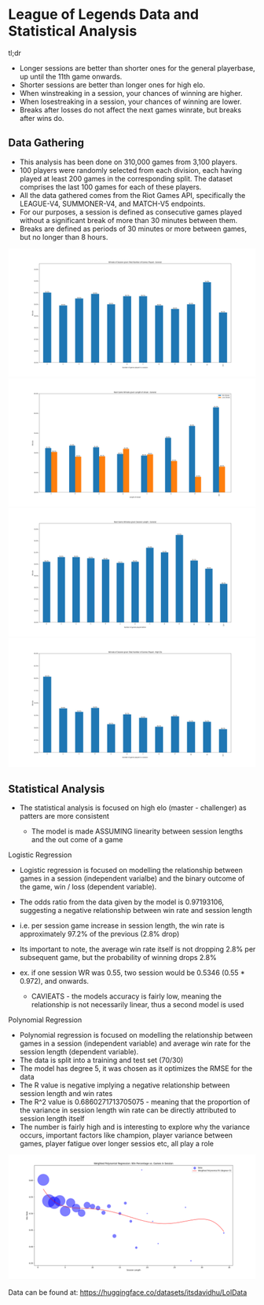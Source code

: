 # League of Legends Data and Statistical Analysis

tl;dr
- Longer sessions are better than shorter ones for the general playerbase, up until the 11th game onwards.
- Shorter sessions are better than longer ones for high elo.
- When winstreaking in a session, your chances of winning are higher.
- When losestreaking in a session, your chances of winning are lower.
- Breaks after losses do not affect the next games winrate, but breaks after wins do.

## Data Gathering
- This analysis has been done on 310,000 games from 3,100 players.
- 100 players were randomly selected from each division, each having played at least 200 games in the corresponding split. The dataset comprises the last 100 games for each of these players.
- All the data gathered comes from the Riot Games API, specifically the LEAGUE-V4, SUMMONER-V4, and MATCH-V5 endpoints.
- For our purposes, a session is defined as consecutive games played without a significant break of more than 30 minutes between them.
- Breaks are defined as periods of 30 minutes or more between games, but no longer than 8 hours.

![alt text](https://github.com/itsdavidhu/Lol-data/blob/main/images/total_general.png?raw=true)
![alt text](https://github.com/itsdavidhu/Lol-data/blob/main/images/streaks.png?raw=true)
![alt text](https://github.com/itsdavidhu/Lol-data/blob/main/images/next_general.png?raw=true)
![alt text](https://github.com/itsdavidhu/Lol-data/blob/main/images/total_high.png?raw=true)


## Statistical Analysis

- The statistical analysis is focused on high elo (master - challenger) as patters are more consistent

    * The model is made ASSUMING linearity between session lengths and the out come of a game

Logistic Regression

- Logistic regression is focused on modelling the relationship between games in a session (independent varialbe) and the binary outcome of the game, win / loss (dependent variable).
- The odds ratio from the data given by the model is 0.97193106, suggesting a negative relationship between win rate and session length
- i.e. per session game increase in session length, the win rate is approximately 97.2% of the previous (2.8% drop) 
- Its important to note, the average win rate itself is not dropping 2.8% per subsequent game, but the probability of winning drops 2.8% 
- ex. if one session WR was 0.55, two session would be 0.5346 (0.55 * 0.972), and onwards.
    
    * CAVIEATS - the models accuracy is fairly low, meaning the relationship is not necessarily linear, thus a second model is used

Polynomial Regression

- Polynomial regression is focused on modelling the relationship between games in a session (independent variable) and average win rate for the session length (dependent variable).
- The data is split into a training and test set (70/30)
- The model has degree 5, it was chosen as it optimizes the RMSE for the data
- The R value is negative implying a negative relationship between session length and win rates
- The R^2 value is 0.6860271713705075 - meaning that the proportion of the variance in session length win rate can be directly attributed to session length itself
- The number is fairly high and is interesting to explore why the variance occurs, important factors like champion, player variance between games, player fatigue over longer sessios etc, all play a role
    
![alt text](https://github.com/itsdavidhu/Lol-data/blob/main/images/polynomial_regression.png?raw=true)

Data can be found at: https://huggingface.co/datasets/itsdavidhu/LolData 
